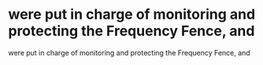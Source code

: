 # were put in charge of monitoring and protecting the Frequency Fence, and

were put in charge of monitoring and protecting the Frequency Fence, and
